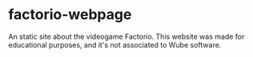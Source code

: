 # factorio-webpage
An static site about the videogame Factorio. This website was made for educational purposes, and it's not associated to Wube software.
